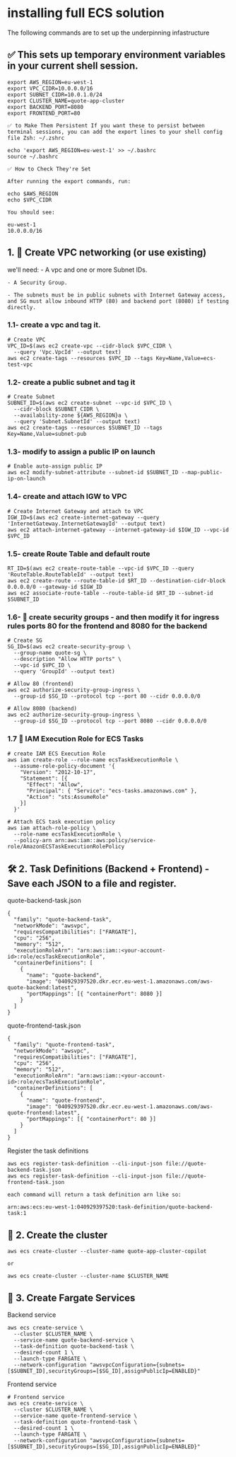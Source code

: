 # installing full ECS solution

The following commands are to set up the underpinning infastructure 

## ✅ This sets up temporary environment variables in your current shell session.
```
export AWS_REGION=eu-west-1
export VPC_CIDR=10.0.0.0/16
export SUBNET_CIDR=10.0.1.0/24
export CLUSTER_NAME=quote-app-cluster
export BACKEND_PORT=8080
export FRONTEND_PORT=80

✅ to Make Them Persistent If you want these to persist between terminal sessions, you can add the export lines to your shell config file Zsh: ~/.zshrc

echo 'export AWS_REGION=eu-west-1' >> ~/.bashrc
source ~/.bashrc

✅ How to Check They're Set

After running the export commands, run:

echo $AWS_REGION
echo $VPC_CIDR

You should see:

eu-west-1
10.0.0.0/16
```

## 1. 🧱 Create VPC networking (or use existing)

we'll need:
    - A vpc and one or more Subnet IDs. 

    - A Security Group. 
    
    - The subnets must be in public subnets with Internet Gateway access, and SG must allow inbound HTTP (80) and backend port (8080) if testing directly.  

### 1.1- create a vpc and tag it. 
```
# Create VPC
VPC_ID=$(aws ec2 create-vpc --cidr-block $VPC_CIDR \
  --query 'Vpc.VpcId' --output text)
aws ec2 create-tags --resources $VPC_ID --tags Key=Name,Value=ecs-test-vpc
```

### 1.2- create a public subnet and tag it 
```
# Create Subnet
SUBNET_ID=$(aws ec2 create-subnet --vpc-id $VPC_ID \
  --cidr-block $SUBNET_CIDR \
  --availability-zone ${AWS_REGION}a \
  --query 'Subnet.SubnetId' --output text)
aws ec2 create-tags --resources $SUBNET_ID --tags Key=Name,Value=subnet-pub
```

### 1.3- modify to assign a public IP on launch
```
# Enable auto-assign public IP
aws ec2 modify-subnet-attribute --subnet-id $SUBNET_ID --map-public-ip-on-launch
```

### 1.4- create and attach IGW to VPC
```
# Create Internet Gateway and attach to VPC
IGW_ID=$(aws ec2 create-internet-gateway --query 'InternetGateway.InternetGatewayId' --output text)
aws ec2 attach-internet-gateway --internet-gateway-id $IGW_ID --vpc-id $VPC_ID
```

### 1.5- create Route Table and default route
```
RT_ID=$(aws ec2 create-route-table --vpc-id $VPC_ID --query 'RouteTable.RouteTableId' --output text)
aws ec2 create-route --route-table-id $RT_ID --destination-cidr-block 0.0.0.0/0 --gateway-id $IGW_ID
aws ec2 associate-route-table --route-table-id $RT_ID --subnet-id $SUBNET_ID
```

### 1.6- 🔐 create security groups - and then modify it for ingress rules ports 80 for the frontend and 8080 for the backend
```
# Create SG
SG_ID=$(aws ec2 create-security-group \
  --group-name quote-sg \
  --description "Allow HTTP ports" \
  --vpc-id $VPC_ID \
  --query 'GroupId' --output text)

# Allow 80 (frontend)
aws ec2 authorize-security-group-ingress \
  --group-id $SG_ID --protocol tcp --port 80 --cidr 0.0.0.0/0

# Allow 8080 (backend)
aws ec2 authorize-security-group-ingress \
  --group-id $SG_ID --protocol tcp --port 8080 --cidr 0.0.0.0/0

```

### 1.7 🤖 IAM Execution Role for ECS Tasks
```
# create IAM ECS Execution Role
aws iam create-role --role-name ecsTaskExecutionRole \
  --assume-role-policy-document '{
    "Version": "2012-10-17",
    "Statement": [{
      "Effect": "Allow",
      "Principal": { "Service": "ecs-tasks.amazonaws.com" },
      "Action": "sts:AssumeRole"
    }]
  }'

# Attach ECS task execution policy
aws iam attach-role-policy \
  --role-name ecsTaskExecutionRole \
  --policy-arn arn:aws:iam::aws:policy/service-role/AmazonECSTaskExecutionRolePolicy
```

## 🛠️ 2. Task Definitions (Backend + Frontend) - Save each JSON to a file and register.

quote-backend-task.json
```
{
  "family": "quote-backend-task",
  "networkMode": "awsvpc",
  "requiresCompatibilities": ["FARGATE"],
  "cpu": "256",
  "memory": "512",
  "executionRoleArn": "arn:aws:iam::<your-account-id>:role/ecsTaskExecutionRole",
  "containerDefinitions": [
    {
      "name": "quote-backend",
      "image": "040929397520.dkr.ecr.eu-west-1.amazonaws.com/aws-quote-backend:latest",
      "portMappings": [{ "containerPort": 8080 }]
    }
  ]
}
```

quote-frontend-task.json
```
{
  "family": "quote-frontend-task",
  "networkMode": "awsvpc",
  "requiresCompatibilities": ["FARGATE"],
  "cpu": "256",
  "memory": "512",
  "executionRoleArn": "arn:aws:iam::<your-account-id>:role/ecsTaskExecutionRole",
  "containerDefinitions": [
    {
      "name": "quote-frontend",
      "image": "040929397520.dkr.ecr.eu-west-1.amazonaws.com/aws-quote-frontend:latest",
      "portMappings": [{ "containerPort": 80 }]
    }
  ]
}
```

Register the task definitions
```
aws ecs register-task-definition --cli-input-json file://quote-backend-task.json
aws ecs register-task-definition --cli-input-json file://quote-frontend-task.json

each command will return a task definition arn like so:

arn:aws:ecs:eu-west-1:040929397520:task-definition/quote-backend-task:1
```

## 🧩 2. Create the cluster
```
aws ecs create-cluster --cluster-name quote-app-cluster-copilot

or

aws ecs create-cluster --cluster-name $CLUSTER_NAME
```

## 🚀 3. Create Fargate Services

Backend service
```
aws ecs create-service \
  --cluster $CLUSTER_NAME \
  --service-name quote-backend-service \
  --task-definition quote-backend-task \
  --desired-count 1 \
  --launch-type FARGATE \
  --network-configuration "awsvpcConfiguration={subnets=[$SUBNET_ID],securityGroups=[$SG_ID],assignPublicIp=ENABLED}"
```

Frontend service
```
# Frontend service
aws ecs create-service \
  --cluster $CLUSTER_NAME \
  --service-name quote-frontend-service \
  --task-definition quote-frontend-task \
  --desired-count 1 \
  --launch-type FARGATE \
  --network-configuration "awsvpcConfiguration={subnets=[$SUBNET_ID],securityGroups=[$SG_ID],assignPublicIp=ENABLED}"
```

